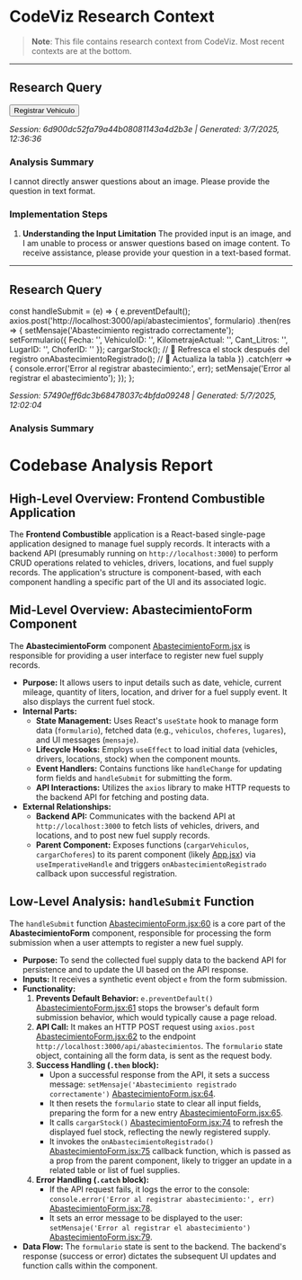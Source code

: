 # CodeViz Research Context

> **Note**: This file contains research context from CodeViz. Most recent contexts are at the bottom.

---

## Research Query

<div style={{ marginTop: '10px', color:#45654}}>
          <button type="submit">Registrar Vehiculo</button>
        </div>

*Session: 6d900dc52fa79a44b08081143a4d2b3e | Generated: 3/7/2025, 12:36:36*

### Analysis Summary

I cannot directly answer questions about an image. Please provide the question in text format.

### Implementation Steps

1. **Understanding the Input Limitation**
   The provided input is an image, and I am unable to process or answer questions based on image content. To receive assistance, please provide your question in a text-based format.

---

## Research Query

const handleSubmit = (e) => {
    e.preventDefault();
    axios.post('http://localhost:3000/api/abastecimientos', formulario)
      .then(res => {
        setMensaje('Abastecimiento registrado correctamente');
        setFormulario({
          Fecha: '',
          VehiculoID: '',
          KilometrajeActual: '',
          Cant_Litros: '',
          LugarID: '',
          ChoferID: ''
        });
        cargarStock(); // 🔁 Refresca el stock después del registro
        onAbastecimientoRegistrado(); // 🔁 Actualiza la tabla
      })
      .catch(err => {
        console.error('Error al registrar abastecimiento:', err);
        setMensaje('Error al registrar el abastecimiento');
      });
  };

*Session: 57490eff6dc3b68478037c4bfda09248 | Generated: 5/7/2025, 12:02:04*

### Analysis Summary

# Codebase Analysis Report

## High-Level Overview: Frontend Combustible Application

The **Frontend Combustible** application is a React-based single-page application designed to manage fuel supply records. It interacts with a backend API (presumably running on `http://localhost:3000`) to perform CRUD operations related to vehicles, drivers, locations, and fuel supply records. The application's structure is component-based, with each component handling a specific part of the UI and its associated logic.

## Mid-Level Overview: AbastecimientoForm Component

The **AbastecimientoForm** component [AbastecimientoForm.jsx](src/components/AbastecimientoForm.jsx) is responsible for providing a user interface to register new fuel supply records.

*   **Purpose:** It allows users to input details such as date, vehicle, current mileage, quantity of liters, location, and driver for a fuel supply event. It also displays the current fuel stock.
*   **Internal Parts:**
    *   **State Management:** Uses React's `useState` hook to manage form data (`formulario`), fetched data (e.g., `vehiculos`, `choferes`, `lugares`), and UI messages (`mensaje`).
    *   **Lifecycle Hooks:** Employs `useEffect` to load initial data (vehicles, drivers, locations, stock) when the component mounts.
    *   **Event Handlers:** Contains functions like `handleChange` for updating form fields and `handleSubmit` for submitting the form.
    *   **API Interactions:** Utilizes the `axios` library to make HTTP requests to the backend API for fetching and posting data.
*   **External Relationships:**
    *   **Backend API:** Communicates with the backend API at `http://localhost:3000` to fetch lists of vehicles, drivers, and locations, and to post new fuel supply records.
    *   **Parent Component:** Exposes functions (`cargarVehiculos`, `cargarChoferes`) to its parent component (likely [App.jsx](src/App.jsx)) via `useImperativeHandle` and triggers `onAbastecimientoRegistrado` callback upon successful registration.

## Low-Level Analysis: `handleSubmit` Function

The `handleSubmit` function [AbastecimientoForm.jsx:60](src/components/AbastecimientoForm.jsx:60) is a core part of the **AbastecimientoForm** component, responsible for processing the form submission when a user attempts to register a new fuel supply.

*   **Purpose:** To send the collected fuel supply data to the backend API for persistence and to update the UI based on the API response.
*   **Inputs:** It receives a synthetic event object `e` from the form submission.
*   **Functionality:**
    1.  **Prevents Default Behavior:** `e.preventDefault()` [AbastecimientoForm.jsx:61](src/components/AbastecimientoForm.jsx:61) stops the browser's default form submission behavior, which would typically cause a page reload.
    2.  **API Call:** It makes an HTTP POST request using `axios.post` [AbastecimientoForm.jsx:62](src/components/AbastecimientoForm.jsx:62) to the endpoint `http://localhost:3000/api/abastecimientos`. The `formulario` state object, containing all the form data, is sent as the request body.
    3.  **Success Handling (`.then` block):**
        *   Upon a successful response from the API, it sets a success message: `setMensaje('Abastecimiento registrado correctamente')` [AbastecimientoForm.jsx:64](src/components/AbastecimientoForm.jsx:64).
        *   It then resets the `formulario` state to clear all input fields, preparing the form for a new entry [AbastecimientoForm.jsx:65](src/components/AbastecimientoForm.jsx:65).
        *   It calls `cargarStock()` [AbastecimientoForm.jsx:74](src/components/AbastecimientoForm.jsx:74) to refresh the displayed fuel stock, reflecting the newly registered supply.
        *   It invokes the `onAbastecimientoRegistrado()` [AbastecimientoForm.jsx:75](src/components/AbastecimientoForm.jsx:75) callback function, which is passed as a prop from the parent component, likely to trigger an update in a related table or list of fuel supplies.
    4.  **Error Handling (`.catch` block):**
        *   If the API request fails, it logs the error to the console: `console.error('Error al registrar abastecimiento:', err)` [AbastecimientoForm.jsx:78](src/components/AbastecimientoForm.jsx:78).
        *   It sets an error message to be displayed to the user: `setMensaje('Error al registrar el abastecimiento')` [AbastecimientoForm.jsx:79](src/components/AbastecimientoForm.jsx:79).
*   **Data Flow:** The `formulario` state is sent to the backend. The backend's response (success or error) dictates the subsequent UI updates and function calls within the component.

